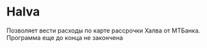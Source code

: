 # Halva
Позволяет вести расходы по карте рассрочки Халва от МТБанка. Программа еще до конца не закончена
